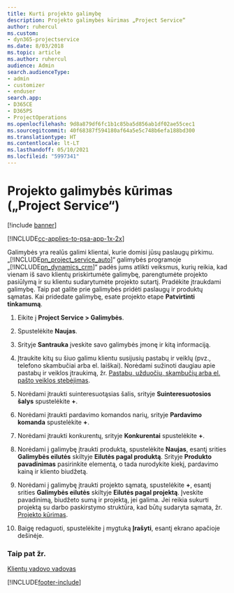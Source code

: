 ```yaml
---
title: Kurti projekto galimybę
description: Projekto galimybės kūrimas „Project Service“
author: ruhercul
ms.custom:
- dyn365-projectservice
ms.date: 8/03/2018
ms.topic: article
ms.author: ruhercul
audience: Admin
search.audienceType:
- admin
- customizer
- enduser
search.app:
- D365CE
- D365PS
- ProjectOperations
ms.openlocfilehash: 9d8a879df6fc1b1c85ba5d856ab1df02ae55cec1
ms.sourcegitcommit: 40f68387f594180af64a5e5c748b6efa188bd300
ms.translationtype: HT
ms.contentlocale: lt-LT
ms.lasthandoff: 05/10/2021
ms.locfileid: "5997341"
---
```

# <a name="create-a-project-opportunity-project-service"></a>Projekto galimybės kūrimas („Project Service“)

[!include [banner](../includes/psa-now-project-operations.md)]

[!INCLUDE[cc-applies-to-psa-app-1x-2x](../includes/cc-applies-to-psa-app-1x-2x.md)]

Galimybės yra realūs galimi klientai, kurie domisi jūsų paslaugų pirkimu. „[!INCLUDE[pn_project_service_auto](../includes/pn-project-service-auto.md)]“ galimybės programoje „[!INCLUDE[pn_dynamics_crm](../includes/pn-dynamics-crm.md)]“ padės jums atlikti veiksmus, kurių reikia, kad vienam iš savo klientų priskirtumėte galimybę, parengtumėte projekto pasiūlymą ir su klientu sudarytumėte projekto sutartį. Pradėkite įtraukdami galimybę. Taip pat galite prie galimybės pridėti paslaugų ir produktų sąmatas. Kai pridedate galimybę, esate projekto etape **Patvirtinti tinkamumą**.  
  
1.  Eikite į **Project Service > Galimybės**.  
  
2.  Spustelėkite **Naujas**.  
  
3.  Srityje **Santrauka** įveskite savo galimybės įmonę ir kitą informaciją.  
  
4.  Įtraukite kitų su šiuo galimu klientu susijusių pastabų ir veiklų (pvz., telefono skambučiai arba el. laiškai). Norėdami sužinoti daugiau apie pastabų ir veiklos įtraukimą, žr. [Pastabų, užduočių, skambučių arba el. pašto veiklos stebėjimas](/dynamics365/customerengagement/on-premises/basics/work-with-activities).  
  
5.  Norėdami įtraukti suinteresuotąsias šalis, srityje **Suinteresuotosios šalys** spustelėkite **+**.  
  
6.  Norėdami įtraukti pardavimo komandos narių, srityje **Pardavimo komanda** spustelėkite **+**.  
  
7.  Norėdami įtraukti konkurentų, srityje **Konkurentai** spustelėkite **+**.  
  
8.  Norėdami į galimybę įtraukti produktą, spustelėkite **Naujas**, esantį srities **Galimybės eilutės** skiltyje **Eilutės pagal produktą**. Srityje **Produkto pavadinimas** pasirinkite elementą, o tada nurodykite kiekį, pardavimo kainą ir kliento biudžetą.  
  
9. Norėdami į galimybę įtraukti projekto sąmatą, spustelėkite **+**, esantį srities **Galimybės eilutės** skiltyje **Eilutės pagal projektą**. Įveskite pavadinimą, biudžeto sumą ir projektą, jei galima. Jei reikia sukurti projektą su darbo paskirstymo struktūra, kad būtų sudaryta sąmata, žr. [Projekto kūrimas](../psa/create-project.md).  
  
10. Baigę redaguoti, spustelėkite į mygtuką **Įrašyti**, esantį ekrano apačioje dešinėje.  
  
### <a name="see-also"></a>Taip pat žr.  
 [Klientų vadovo vadovas](../psa/account-manager-guide.md)


[!INCLUDE[footer-include](../includes/footer-banner.md)]